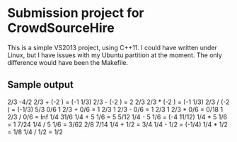 # Submission project for CrowdSourceHire

This is a simple VS2013 project, using C++11.  I could have written under Linux, but I have issues with my Ubuntu partition at the moment.  The only difference would have been the Makefile.

## Sample output

2/3 -4/2
2/3 + (-2 ) = (-1 1/3)
2/3 - (-2 ) = 2 2/3
2/3 * (-2 ) = (-1 1/3)
2/3 / (-2 ) = (-1/3)
5/3 0/6
1 2/3 + 0/6 = 1 2/3
1 2/3 - 0/6 = 1 2/3
1 2/3 * 0/6 = 0/18
1 2/3 / 0/6 = Inf
1/4 31/6
1/4 + 5 1/6 = 5 5/12
1/4 - 5 1/6 = (-4 11/12)
1/4 * 5 1/6 = 1 7/24
1/4 / 5 1/6 = 3/62
2/8 7/14
1/4 + 1/2 = 3/4
1/4 - 1/2 = (-1/4)
1/4 * 1/2 = 1/8
1/4 / 1/2 = 1/2